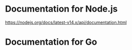 # Documentation for Node.js
https://nodejs.org/docs/latest-v14.x/api/documentation.html

# Documentation for Go